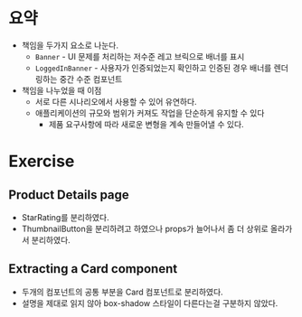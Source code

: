 # 요약
* 책임을 두가지 요소로 나눈다.
  * `Banner` - UI 문제를 처리하는 저수준 레고 브릭으로 배너를 표시
  * `LoggedInBanner` - 사용자가 인증되었는지 확인하고 인증된 경우 배너를 렌더링하는 중간 수준 컴포넌트
* 책임을 나누었을 때 이점
  * 서로 다른 시나리오에서 사용할 수 있어 유연하다.
  * 애플리케이션의 규모와 범위가 커져도 작업을 단순하게 유지할 수 있다
    * 제품 요구사항에 따라 새로운 변형을 계속 만들어낼 수 있다.
# Exercise
## Product Details page
* StarRating를 분리하였다.
* ThumbnailButton을 분리하려고 하였으나 props가 늘어나서 좀 더 상위로 올라가서 분리하였다.

## Extracting a Card component
* 두개의 컴포넌트의 공통 부분을 Card 컴포넌트로 분리하였다.
* 설명을 제대로 읽지 않아 box-shadow 스타일이 다른다는걸 구분하지 않았다.


